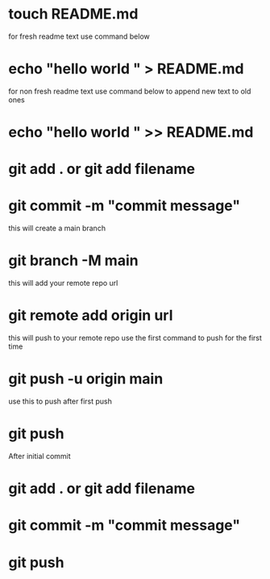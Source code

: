# touch README.md
for fresh readme text use command below
# echo "hello world " > README.md
for non fresh readme text use command below to append new text to old ones
# echo "hello world " >> README.md
# git add . or git add filename
# git commit -m "commit message"
this will create a main branch
# git branch -M main
this will add your remote repo url
# git remote add origin url
this will push to your remote repo
use the first command to push for the first time
# git push -u origin main
use this to push after first push
# git push 

After initial commit
# git add . or git add filename
# git commit -m "commit message"
# git push 

